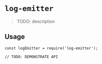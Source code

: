 # `log-emitter`

> TODO: description

## Usage

```
const logEmitter = require('log-emitter');

// TODO: DEMONSTRATE API
```
